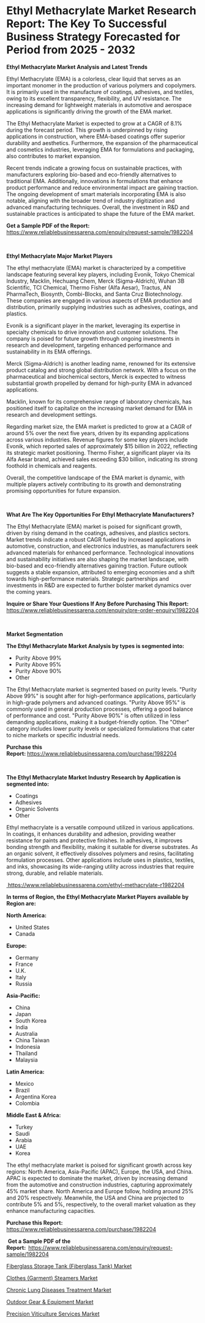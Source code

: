 <p><h1>Ethyl Methacrylate Market Research Report: The Key To Successful Business Strategy Forecasted for Period from 2025 - 2032</h1></p><p><strong>Ethyl Methacrylate Market Analysis and Latest Trends</strong></p>
<p><p>Ethyl Methacrylate (EMA) is a colorless, clear liquid that serves as an important monomer in the production of various polymers and copolymers. It is primarily used in the manufacture of coatings, adhesives, and textiles, owing to its excellent transparency, flexibility, and UV resistance. The increasing demand for lightweight materials in automotive and aerospace applications is significantly driving the growth of the EMA market. </p><p>The Ethyl Methacrylate Market is expected to grow at a CAGR of 8.1% during the forecast period. This growth is underpinned by rising applications in construction, where EMA-based coatings offer superior durability and aesthetics. Furthermore, the expansion of the pharmaceutical and cosmetics industries, leveraging EMA for formulations and packaging, also contributes to market expansion. </p><p>Recent trends indicate a growing focus on sustainable practices, with manufacturers exploring bio-based and eco-friendly alternatives to traditional EMA. Additionally, innovations in formulations that enhance product performance and reduce environmental impact are gaining traction. The ongoing development of smart materials incorporating EMA is also notable, aligning with the broader trend of industry digitization and advanced manufacturing techniques. Overall, the investment in R&D and sustainable practices is anticipated to shape the future of the EMA market.</p></p>
<p><strong>Get a Sample PDF of the Report:&nbsp;</strong> <a href="https://www.reliablebusinessarena.com/enquiry/request-sample/1982204?utm_campaign=2126&utm_medium=2&utm_source=Github&utm_content=ia&utm_term=30012025&utm_id=ethyl-methacrylate">https://www.reliablebusinessarena.com/enquiry/request-sample/1982204</a></p>
<p>&nbsp;</p>
<p><strong>Ethyl Methacrylate Major Market Players</strong></p>
<p><p>The ethyl methacrylate (EMA) market is characterized by a competitive landscape featuring several key players, including Evonik, Tokyo Chemical Industry, Macklin, Hechuang Chem, Merck (Sigma-Aldrich), Wuhan 3B Scientific, TCI Chemical, Thermo Fisher (Alfa Aesar), Tractus, AN PharmaTech, Biosynth, Combi-Blocks, and Santa Cruz Biotechnology. These companies are engaged in various aspects of EMA production and distribution, primarily supplying industries such as adhesives, coatings, and plastics.</p><p>Evonik is a significant player in the market, leveraging its expertise in specialty chemicals to drive innovation and customer solutions. The company is poised for future growth through ongoing investments in research and development, targeting enhanced performance and sustainability in its EMA offerings. </p><p>Merck (Sigma-Aldrich) is another leading name, renowned for its extensive product catalog and strong global distribution network. With a focus on the pharmaceutical and biochemical sectors, Merck is expected to witness substantial growth propelled by demand for high-purity EMA in advanced applications.</p><p>Macklin, known for its comprehensive range of laboratory chemicals, has positioned itself to capitalize on the increasing market demand for EMA in research and development settings. </p><p>Regarding market size, the EMA market is predicted to grow at a CAGR of around 5% over the next five years, driven by its expanding applications across various industries. Revenue figures for some key players include Evonik, which reported sales of approximately $15 billion in 2022, reflecting its strategic market positioning. Thermo Fisher, a significant player via its Alfa Aesar brand, achieved sales exceeding $30 billion, indicating its strong foothold in chemicals and reagents.</p><p>Overall, the competitive landscape of the EMA market is dynamic, with multiple players actively contributing to its growth and demonstrating promising opportunities for future expansion.</p></p>
<p>&nbsp;</p>
<p><strong>What Are The Key Opportunities For Ethyl Methacrylate Manufacturers?</strong></p>
<p><p>The Ethyl Methacrylate (EMA) market is poised for significant growth, driven by rising demand in the coatings, adhesives, and plastics sectors. Market trends indicate a robust CAGR fueled by increased applications in automotive, construction, and electronics industries, as manufacturers seek advanced materials for enhanced performance. Technological innovations and sustainability initiatives are also shaping the market landscape, with bio-based and eco-friendly alternatives gaining traction. Future outlook suggests a stable expansion, attributed to emerging economies and a shift towards high-performance materials. Strategic partnerships and investments in R&D are expected to further bolster market dynamics over the coming years.</p></p>
<p><strong>Inquire or Share Your Questions If Any Before Purchasing This Report:</strong> <a href="https://www.reliablebusinessarena.com/enquiry/pre-order-enquiry/1982204?utm_campaign=2126&utm_medium=2&utm_source=Github&utm_content=ia&utm_term=30012025&utm_id=ethyl-methacrylate">https://www.reliablebusinessarena.com/enquiry/pre-order-enquiry/1982204</a></p>
<p>&nbsp;</p>
<p><strong>Market Segmentation</strong></p>
<p><strong>The Ethyl Methacrylate Market Analysis by types is segmented into:</strong></p>
<p><ul><li>Purity Above 99%</li><li>Purity Above 95%</li><li>Purity Above 90%</li><li>Other</li></ul></p>
<p><p>The Ethyl Methacrylate market is segmented based on purity levels. "Purity Above 99%" is sought after for high-performance applications, particularly in high-grade polymers and advanced coatings. "Purity Above 95%" is commonly used in general production processes, offering a good balance of performance and cost. "Purity Above 90%" is often utilized in less demanding applications, making it a budget-friendly option. The "Other" category includes lower purity levels or specialized formulations that cater to niche markets or specific industrial needs.</p></p>
<p><strong>Purchase this Report:&nbsp;</strong><a href="https://www.reliablebusinessarena.com/purchase/1982204?utm_campaign=2126&utm_medium=2&utm_source=Github&utm_content=ia&utm_term=30012025&utm_id=ethyl-methacrylate">https://www.reliablebusinessarena.com/purchase/1982204</a></p>
<p>&nbsp;</p>
<p><strong>The Ethyl Methacrylate Market Industry Research by Application is segmented into:</strong></p>
<p><ul><li>Coatings</li><li>Adhesives</li><li>Organic Solvents</li><li>Other</li></ul></p>
<p><p>Ethyl methacrylate is a versatile compound utilized in various applications. In coatings, it enhances durability and adhesion, providing weather resistance for paints and protective finishes. In adhesives, it improves bonding strength and flexibility, making it suitable for diverse substrates. As an organic solvent, it effectively dissolves polymers and resins, facilitating formulation processes. Other applications include uses in plastics, textiles, and inks, showcasing its wide-ranging utility across industries that require strong, durable, and reliable materials.</p></p>
<p><a href="https://www.reliablebusinessarena.com/ethyl-methacrylate-r1982204?utm_campaign=2126&utm_medium=2&utm_source=Github&utm_content=ia&utm_term=30012025&utm_id=ethyl-methacrylate">&nbsp;https://www.reliablebusinessarena.com/ethyl-methacrylate-r1982204</a></p>
<p><strong>In terms of Region, the Ethyl Methacrylate Market Players available by Region are:</strong></p>
<p>
    <p> <strong> North America: </strong>
        <ul>
            <li>United States</li>
            <li>Canada</li>
        </ul>
        </p> 
    <p> <strong> Europe: </strong>
        <ul>
            <li>Germany</li>
            <li>France</li>
            <li>U.K.</li>
            <li>Italy</li>
            <li>Russia</li>
        </ul>
        </p> 
    <p> <strong> Asia-Pacific: </strong>
        <ul>
            <li>China</li>
            <li>Japan</li>
            <li>South Korea</li>
            <li>India</li>
            <li>Australia</li>
            <li>China Taiwan</li>
            <li>Indonesia</li>
            <li>Thailand</li>
            <li>Malaysia</li>
        </ul>
        </p> 
    <p> <strong> Latin America: </strong>
        <ul>
            <li>Mexico</li>
            <li>Brazil</li>
            <li>Argentina Korea</li>
            <li>Colombia</li>
        </ul>
        </p> 
    <p> <strong> Middle East & Africa: </strong>
        <ul>
            <li>Turkey</li>
            <li>Saudi</li>
            <li>Arabia</li>
            <li>UAE</li>
            <li>Korea</li>
        </ul>
    </p>
    </p>
<p><p>The ethyl methacrylate market is poised for significant growth across key regions: North America, Asia-Pacific (APAC), Europe, the USA, and China. APAC is expected to dominate the market, driven by increasing demand from the automotive and construction industries, capturing approximately 45% market share. North America and Europe follow, holding around 25% and 20% respectively. Meanwhile, the USA and China are projected to contribute 5% and 5%, respectively, to the overall market valuation as they enhance manufacturing capacities.</p></p>
<p><strong>Purchase this Report: </strong><a href="https://www.reliablebusinessarena.com/purchase/1982204?utm_campaign=2126&utm_medium=2&utm_source=Github&utm_content=ia&utm_term=30012025&utm_id=ethyl-methacrylate">https://www.reliablebusinessarena.com/purchase/1982204</a></p>
<p>&nbsp;<strong>Get a Sample PDF of the Report:&nbsp;&nbsp;</strong><a href="https://www.reliablebusinessarena.com/enquiry/request-sample/1982204?utm_campaign=2126&utm_medium=2&utm_source=Github&utm_content=ia&utm_term=30012025&utm_id=ethyl-methacrylate">https://www.reliablebusinessarena.com/enquiry/request-sample/1982204</a></p>
<p><strong></strong></p>
<p><p><a href="https://www.linkedin.com/pulse/fiberglass-storage-tank-market-size-growth-analysis-2025-2032-2xjec?utm_campaign=2126&utm_medium=2&utm_source=Github&utm_content=ia&utm_term=30012025&utm_id=ethyl-methacrylate">Fiberglass Storage Tank (Fiberglass Tank) Market</a></p><p><a href="https://www.linkedin.com/pulse/from-2025-2032-industryrevenue-generation-current-cagr102as-fz1ef?utm_campaign=2126&utm_medium=2&utm_source=Github&utm_content=ia&utm_term=30012025&utm_id=ethyl-methacrylate">Clothes (Garment) Steamers Market</a></p><p><a href="https://www.linkedin.com/pulse/global-chronic-lung-diseases-treatment-market-size-2025-2032-ugjqc?utm_campaign=2126&utm_medium=2&utm_source=Github&utm_content=ia&utm_term=30012025&utm_id=ethyl-methacrylate">Chronic Lung Diseases Treatment Market</a></p><p><a href="https://www.linkedin.com/pulse/market-study-on146-cagr-forecast-from-2025-2032-offeringsignificant-9onuc?utm_campaign=2126&utm_medium=2&utm_source=Github&utm_content=ia&utm_term=30012025&utm_id=ethyl-methacrylate">Outdoor Gear & Equipment Market</a></p><p><a href="https://www.linkedin.com/pulse/complete-analysis-precision-viticulture-services-market-12c9f?utm_campaign=2126&utm_medium=2&utm_source=Github&utm_content=ia&utm_term=30012025&utm_id=ethyl-methacrylate">Precision Viticulture Services Market</a></p></p>